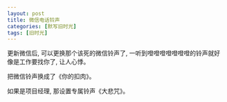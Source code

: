 ```yaml
---
layout: post
title: 微信电话铃声
categories: [默写旧时光]
tags: [旧时光]
---
```


更新微信后, 可以更换那个该死的微信铃声了, 一听到噔噔噔噔噔噔噔的铃声就好像是工作要找你了, 让人心悸。

把微信铃声换成了《你的扣肉》。

如果是项目经理, 那设置专属铃声《大悲咒》。